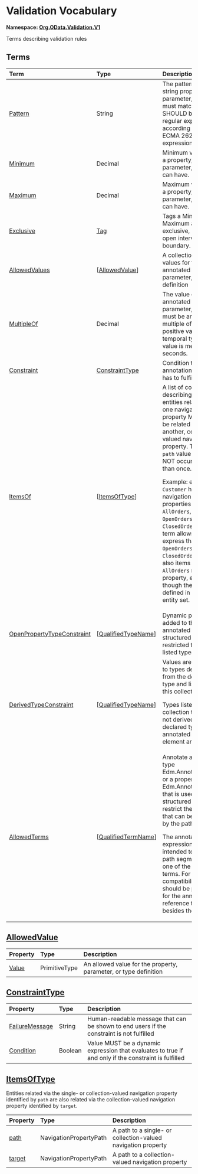 # Validation Vocabulary
**Namespace: [Org.OData.Validation.V1](Org.OData.Validation.V1.xml)**

Terms describing validation rules


## Terms

Term|Type|Description
:---|:---|:----------
[Pattern](Org.OData.Validation.V1.xml#L70)|String|<a name="Pattern"></a>The pattern that a string property, parameter, or term must match. This SHOULD be a valid regular expression, according to the ECMA 262 regular expression dialect.
[Minimum](Org.OData.Validation.V1.xml#L76)|Decimal|<a name="Minimum"></a>Minimum value that a property, parameter, or term can have.
[Maximum](Org.OData.Validation.V1.xml#L80)|Decimal|<a name="Maximum"></a>Maximum value that a property, parameter, or term can have.
[Exclusive](Org.OData.Validation.V1.xml#L84)|[Tag](Org.OData.Core.V1.md#Tag)|<a name="Exclusive"></a>Tags a Minimum or Maximum as exclusive, i.e. an open interval boundary.
[AllowedValues](Org.OData.Validation.V1.xml#L90)|\[[AllowedValue](#AllowedValue)\]|<a name="AllowedValues"></a>A collection of valid values for the annotated property, parameter, or type definition
[MultipleOf](Org.OData.Validation.V1.xml#L100)|Decimal|<a name="MultipleOf"></a>The value of the annotated property, parameter, or term must be an integer multiple of this positive value. For temporal types, the value is measured in seconds.
[Constraint](Org.OData.Validation.V1.xml#L105)|[ConstraintType](#ConstraintType)|<a name="Constraint"></a>Condition that the annotation target has to fulfill
[ItemsOf](Org.OData.Validation.V1.xml#L120)|\[[ItemsOfType](#ItemsOfType)\]|<a name="ItemsOf"></a>A list of constraints describing that entities related via one navigation property MUST also be related via another, collection-valued navigation property. The same `path` value MUST NOT occur more than once.<p>Example: entity type `Customer` has navigation properties `AllOrders`, `OpenOrders`, and `ClosedOrders`.  The term allows to express that items of `OpenOrders` and `ClosedOrders` are also items of the `AllOrders` navigation property, even though they are defined in an `Orders` entity set.</p>
[OpenPropertyTypeConstraint](Org.OData.Validation.V1.xml#L142)|\[[QualifiedTypeName](Org.OData.Core.V1.md#QualifiedTypeName)\]|<a name="OpenPropertyTypeConstraint"></a>Dynamic properties added to the annotated open structured type are restricted to the listed types
[DerivedTypeConstraint](Org.OData.Validation.V1.xml#L147)|\[[QualifiedTypeName](Org.OData.Core.V1.md#QualifiedTypeName)\]|<a name="DerivedTypeConstraint"></a>Values are restricted to types derived from the declared type and listed in this collection<p>Types listed in this collection that are not derived form the declared type of the annotated model element are ignored</p>
[AllowedTerms](Org.OData.Validation.V1.xml#L154)|\[[QualifiedTermName](Org.OData.Core.V1.md#QualifiedTermName)\]|<a name="AllowedTerms"></a>Annotate a term of type Edm.AnnotationPath, or a property of type Edm.AnnotationPath that is used within a structured term, to restrict the terms that can be targeted by the path.<p>The annotation path expression is intended to end in a path segment with one of the listed terms. For forward compatibility, clients should be prepared for the annotation to reference terms besides those listed.</p>

## <a name="AllowedValue"></a>[AllowedValue](Org.OData.Validation.V1.xml#L94)


Property|Type|Description
:-------|:---|:----------
[Value](Org.OData.Validation.V1.xml#L95)|PrimitiveType|An allowed value for the property, parameter, or type definition

## <a name="ConstraintType"></a>[ConstraintType](Org.OData.Validation.V1.xml#L108)


Property|Type|Description
:-------|:---|:----------
[FailureMessage](Org.OData.Validation.V1.xml#L109)|String|Human-readable message that can be shown to end users if the constraint is not fulfilled
[Condition](Org.OData.Validation.V1.xml#L114)|Boolean|Value MUST be a dynamic expression that evaluates to true if and only if the constraint is fulfilled

## <a name="ItemsOfType"></a>[ItemsOfType](Org.OData.Validation.V1.xml#L129)
Entities related via the single- or collection-valued navigation property identified by `path` are also related via the collection-valued navigation property identified by `target`.

Property|Type|Description
:-------|:---|:----------
[path](Org.OData.Validation.V1.xml#L132)|NavigationPropertyPath|A path to a single- or collection-valued navigation property
[target](Org.OData.Validation.V1.xml#L135)|NavigationPropertyPath|A path to a collection-valued navigation property
